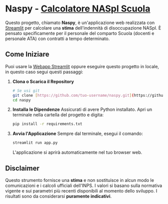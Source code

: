 # Naspy - [Calcolatore NASpI Scuola](https://calcolatore-naspi.streamlit.app/)

Questo progetto, chiamato **Naspy**, è un'applicazione web realizzata con [Streamlit](https://calcolatore-naspi.streamlit.app/) per calcolare una **stima** dell'indennità di disoccupazione NASpI. È pensato specificamente per il personale del comparto Scuola (docenti e personale ATA) con contratti a tempo determinato.


##  Come Iniziare

Puoi usare la [Webapp Streamlit](https://calcolatore-naspi.streamlit.app/) oppure eseguire questo progetto in locale, in questo caso segui questi passaggi:

1.  **Clona o Scarica il Repository**
    ```bash
    # Se usi git
    git clone [https://github.com/tuo-username/naspy.git](https://github.com/tuo-username/naspy.git)
    cd naspy
    ```

2.  **Installa le Dipendenze**
    Assicurati di avere Python installato. Apri un terminale nella cartella del progetto e digita:
    ```bash
    pip install -r requirements.txt
    ```

3.  **Avvia l'Applicazione**
    Sempre dal terminale, esegui il comando:
    ```bash
    streamlit run app.py
    ```
    L'applicazione si aprirà automaticamente nel tuo browser web.

## Disclaimer

Questo strumento fornisce una **stima** e non sostituisce in alcun modo le comunicazioni e i calcoli ufficiali dell'INPS. I valori si basano sulla normativa vigente e sui parametri più recenti disponibili al momento dello sviluppo. I risultati sono da considerarsi **puramente indicativi**.
